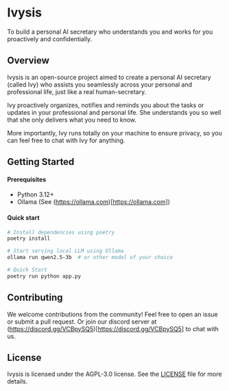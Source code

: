 # Ivysis
To build a personal AI secretary who understands you and works for you proactively and confidentially.

## Overview
Ivysis is an open-source project aimed to create a personal AI secretary (called Ivy) who assists you seamlessly across your personal and professional life, just like a real human-secretary.

Ivy proactively organizes, notifies and reminds you about the tasks or updates in your professional and personal life. She understands you so well that she only delivers what you need to know.

More importantly, Ivy runs totally on your machine to ensure privacy, so you can feel free to chat with Ivy for anything.

## Getting Started
#### Prerequisites
* Python 3.12+
* Ollama (See (https://ollama.com)[https://ollama.com])

#### Quick start
```bash
# Install dependencies using poetry
poetry install

# Start serving local LLM using Ollama
ollama run qwen2.5-3b  # or other model of your choice

# Quick Start
poetry run python app.py
```

## Contributing

We welcome contributions from the community!
Feel free to open an issue or submit a pull request.
Or join our discord server at (https://discord.gg/VCBpySQ5)[https://discord.gg/VCBpySQ5] to chat with us.

## License
Ivysis is licensed under the AGPL-3.0 license. See the [LICENSE](LICENSE) file for more details.
